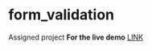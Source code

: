 # form_validation
Assigned project
__For the live demo__ [LINK](https://sabyasachi4943.github.io/form_validation/)
